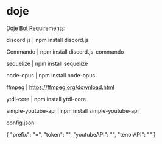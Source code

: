 # doje
Doje Bot Requirements:

discord.js | npm install discord.js

Commando | npm install discord.js-commando

sequelize | npm install sequelize

node-opus | npm install node-opus

ffmpeg | https://ffmpeg.org/download.html

ytdl-core | npm install ytdl-core

simple-youtube-api | npm install simple-youtube-api



config.json:

{
    "prefix": "=",
    "token": "<bot token here>",
    "youtubeAPI": "<youtubeapi token here>",
    "tenorAPI": "<tenorapi token here>"
  }
